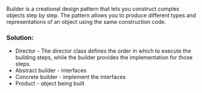 Builder is a creational design pattern that lets you construct complex objects step by step. The pattern allows you to produce different types and representations of an object using the same construction code.

### Solution:

- Director - The director class defines the order in which to execute the building steps, while the builder provides the implementation for those steps.
- Abstract builder - interfaces
- Concrete builder - implement the interfaces
- Product - object being built
